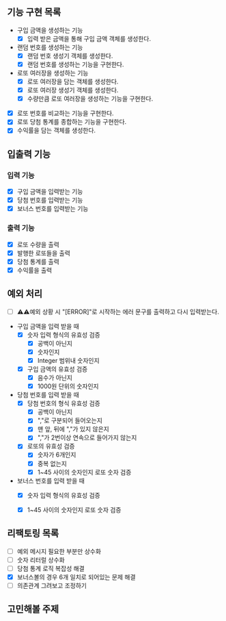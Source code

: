 ## 기능 구현 목록

- 구입 금액을 생성하는 기능
  - [x] 입력 받은 금액을 통해 구입 금액 객체를 생성한다. 
- 랜덤 번호를 생성하는 기능
  - [x] 랜덤 번호 생성기 객체를 생성한다.
  - [x] 랜덤 번호를 생성하는 기능을 구현한다.
- 로또 여러장을 생성하는 기능
  - [x] 로또 여러장을 담는 객체를 생성한다.
  - [x] 로또 여러장 생성기 객체를 생성한다.
  - [x] 수량만큼 로또 여러장을 생성하는 기능을 구현한다.
- [x] 로또 번호를 비교하는 기능을 구현한다.
- [x] 로또 당첨 통계를 종합하는 기능을 구현한다.
- [x] 수익률을 담는 객체를 생성한다.

## 입출력 기능

### 입력 기능

- [x] 구입 금액을 입력받는 기능 
- [x] 당첨 번호를 입력받는 기능 
- [x] 보너스 번호를 입력받는 기능 

### 출력 기능

- [x] 로또 수량을 출력 
- [x] 발행한 로또들을 출력 
- [x] 당첨 통계를 출력 
- [x] 수익률을 출력 

## 예외 처리

- [ ] ⚠️⚠️예외 상황 시 "[ERROR]"로 시작하는 에러 문구를 출력하고 다시 입력받는다.
- 구입 금액을 입력 받을 때
    - [x] 숫자 입력 형식의 유효성 검증 
      - [x] 공백이 아닌지
      - [x] 숫자인지
      - [x] Integer 범위내 숫자인지
    - [x] 구입 금액의 유효성 검증
      - [x] 음수가 아닌지
      - [x] 1000원 단위의 숫자인지
- 당첨 번호를 입력 받을 때
  - [x] 당첨 번호의 형식 유효성 검증
    - [x] 공백이 아닌지
    - [x] ","로 구분되어 들어오는지
    - [x] 맨 앞, 뒤에 ","가 있지 않은지
    - [x] ","가 2번이상 연속으로 들어가지 않는지 
  - [x] 로또의 유효성 검증
      - [x] 숫자가 6개인지
      - [x] 중복 없는지
      - [x] 1~45 사이의 숫자인지  로또 숫자 검증
- 보너스 번호를 입력 받을 때
  - [x] 숫자 입력 형식의 유효성 검증 
  - [x] 1~45 사이의 숫자인지 로또 숫자 검증
      

## 리팩토링 목록
- [ ] 예외 메시지 필요한 부분만 상수화
- [ ] 숫자 리터럴 상수화
- [ ] 당첨 통계 로직 복잡성 해결
- [x] 보너스볼의 경우 6개 일치로 되어있는 문제 해결
- [ ] 의존관계 그려보고 조정하기

## 고민해볼 주제
